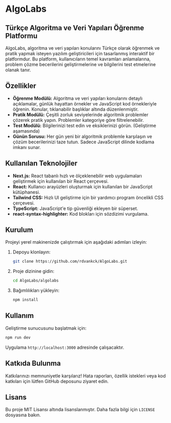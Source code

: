# AlgoLabs

## Türkçe Algoritma ve Veri Yapıları Öğrenme Platformu

AlgoLabs, algoritma ve veri yapıları konularını Türkçe olarak öğrenmek ve pratik yapmak isteyen yazılım geliştiricileri için tasarlanmış interaktif bir platformdur. Bu platform, kullanıcıların temel kavramları anlamalarına, problem çözme becerilerini geliştirmelerine ve bilgilerini test etmelerine olanak tanır.

## Özellikler

*   **Öğrenme Modülü:** Algoritma ve veri yapıları konularını detaylı açıklamalar, günlük hayattan örnekler ve JavaScript kod örnekleriyle öğrenin. Konular, tıklanabilir başlıklar altında düzenlenmiştir.
*   **Pratik Modülü:** Çeşitli zorluk seviyelerinde algoritmik problemler çözerek pratik yapın. Problemler kategoriye göre filtrelenebilir.
*   **Test Modülü:** Bilgilerinizi test edin ve eksiklerinizi görün. (Geliştirme aşamasında)
*   **Günün Sorusu:** Her gün yeni bir algoritmik problemle karşılaşın ve çözüm becerilerinizi taze tutun. Sadece JavaScript dilinde kodlama imkanı sunar.

## Kullanılan Teknolojiler

*   **Next.js:** React tabanlı hızlı ve ölçeklenebilir web uygulamaları geliştirmek için kullanılan bir React çerçevesi.
*   **React:** Kullanıcı arayüzleri oluşturmak için kullanılan bir JavaScript kütüphanesi.
*   **Tailwind CSS:** Hızlı UI geliştirme için bir yardımcı program öncelikli CSS çerçevesi.
*   **TypeScript:** JavaScript'e tip güvenliği ekleyen bir süperset.
*   **react-syntax-highlighter:** Kod blokları için sözdizimi vurgulama.

## Kurulum

Projeyi yerel makinenizde çalıştırmak için aşağıdaki adımları izleyin:

1.  Depoyu klonlayın:
    ```bash
    git clone https://github.com/rdvankck/AlgoLabs.git
    ```
2.  Proje dizinine gidin:
    ```bash
    cd AlgoLabs/algolabs
    ```
3.  Bağımlılıkları yükleyin:
    ```bash
    npm install
    ```

## Kullanım

Geliştirme sunucusunu başlatmak için:

```bash
npm run dev
```

Uygulama `http://localhost:3000` adresinde çalışacaktır.

## Katkıda Bulunma

Katkılarınızı memnuniyetle karşılarız! Hata raporları, özellik istekleri veya kod katkıları için lütfen GitHub deposunu ziyaret edin.

## Lisans

Bu proje MIT Lisansı altında lisanslanmıştır. Daha fazla bilgi için `LICENSE` dosyasına bakın.